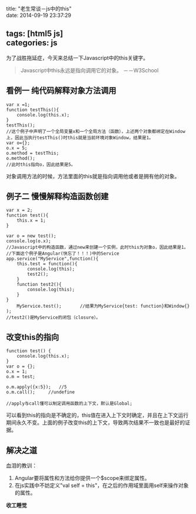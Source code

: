 title: "老生常谈－js中的this"   
date: 2014-09-19 23:37:29  

tags: [html5 js]  
categories:
  js
---
为了战胜拖延症，今天来总结一下Javascript中的this关键字。  
> Javascript中this永远是指向调用它的对象。		－－W3School  

## 看例一 纯代码解释对象方法调用  
	var x =1;
	function testThis(){
		console.log(this.x);
	}
	testThis();
	//这个例子中声明了一个全局变量x和一个全局方法（函数），上述两个对象都绑定在Window上，因此当执行testThis()时this就是当前环境对象Window，结果是1。  
	var o={};
	o.x = 5;
	o.method = testThis;
	o.method();
	//此时this指向o，因此结果是5。    
	
  对象调用方法的时候，方法里面的this就是指向调用他或者是拥有他的对象。
## 例子二 慢慢解释构造函数创建
	var x = 2;
	function test(){
		this.x = 1;
	}
	
	var o = new test();
	console.log(o.x);
	//Javascript中的构造函数，通过new来创建一个实例，此时this为对象o，因此结果是1。
	//下面这个例子是Angular(快忘了！！！)中的Service
	app.service("MyService",function(){
		this.test = function(){
			console.log(this);
			test2();
		}
		function test2(){
			console.log(this);		
		}
	}
		MyService.test();		//结果为MyService{test: function}和Window{}
	);
	//test2()是MyService的闭包（closure）。
	
## 改变this的指向  
	function test() {
		console.log(this.x);
	}
	var o = {};
	o.x = 1;
	o.m = test;
	
	o.m.apply({x:5});	//5
	o.m.call();		//undefine
	
	//apply与call懂可以制定调用函数的上下文，默认是Global;
	
可以看到this的指向是不确定的，this值在进入上下文时确定，并且在上下文运行期间永久不变。上面的例子改变this的上下文，导致两次结果不一致也是最好的证据。   

## 解决之道  
血泪的教训：  
1. Angular要将属性和方法给你提供一个$scope来绑定属性。  
2. 在js实践中不妨定义"val self = this"，在之后的作用域里面用self来操作对象的属性。
	
**收工睡觉**
	